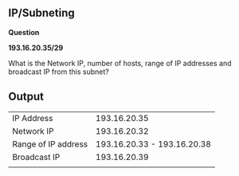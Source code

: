 ## **IP/Subneting**

**Question**

**193.16.20.35/29**

What is the Network IP, number of hosts, range of IP addresses and broadcast IP from this subnet?

## **Output**

|                     |                             |
| ------------------- | --------------------------- |
| IP Address          | 193.16.20.35                |
| Network IP          | 193.16.20.32                |
| Range of IP address | 193.16.20.33 - 193.16.20.38 |
| Broadcast IP        | 193.16.20.39                |
|                     |                             |